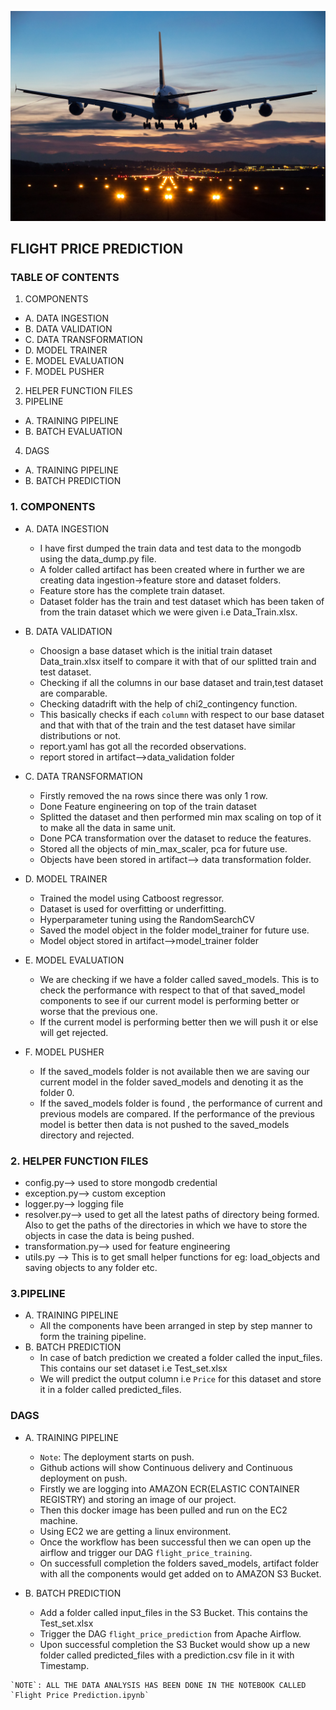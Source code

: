 ![Flight Price Prediction](Night-Landing.jpg)

## FLIGHT PRICE PREDICTION

### TABLE OF CONTENTS
1. COMPONENTS
 - A. DATA INGESTION
 - B. DATA VALIDATION
 - C. DATA TRANSFORMATION
 - D. MODEL TRAINER
 - E. MODEL EVALUATION
 - F. MODEL PUSHER
2. HELPER FUNCTION FILES
3. PIPELINE
 - A. TRAINING PIPELINE
 - B. BATCH EVALUATION
4. DAGS
 - A. TRAINING PIPELINE
 - B. BATCH PREDICTION


### 1. COMPONENTS
 - A. DATA INGESTION
   - I have first dumped the train data and test data to the mongodb using the data_dump.py file. 
   - A folder called artifact has been created where in further we are creating data ingestion->feature store and dataset folders.
   - Feature store has the complete train dataset.
   - Dataset folder has the train and test dataset which has been taken of from the train dataset which we were given i.e Data_Train.xlsx.

 - B. DATA VALIDATION
   - Choosign a base dataset which is the initial train dataset Data_train.xlsx itself to compare it with that of our splitted train and test dataset.
   - Checking if all the columns in our base dataset and train,test dataset are comparable.
   - Checking datadrift with the help of chi2_contingency function.
   - This basically checks if each `column` with respect to our base dataset and that with that of the train and the test dataset have similar distributions or not. 
   - report.yaml has got all the recorded observations.
   - report stored in artifact-->data_validation folder

 - C. DATA TRANSFORMATION
   - Firstly removed the na rows since there was only 1 row.
   - Done Feature engineering on top of the train dataset
   - Splitted the dataset and then performed min max scaling on top of it to make all the data in same unit.
   - Done PCA transformation over the dataset to reduce the features.
   - Stored all the objects of min_max_scaler, pca for future use.
   - Objects have been stored in artifact--> data transformation folder.

 - D. MODEL TRAINER
   - Trained the model using Catboost regressor.
   - Dataset is used for overfitting or underfitting.
   - Hyperparameter tuning using the RandomSearchCV
   - Saved the model object in the folder model_trainer for future use.
   - Model object stored in artifact-->model_trainer folder

 - E. MODEL EVALUATION
   - We are checking if we have a folder called saved_models. This is to check the performance with respect to 
   that of that saved_model components to see if our current model is performing better or worse that the previous one.
   - If the current model is performing better then we will push it or else will get rejected.
   

 - F. MODEL PUSHER
   - If the saved_models folder is not available then we are saving our current model in the folder saved_models and denoting
   it as the folder 0.
   - If the saved_models folder is found , the performance of current and previous models are compared. If the performance of the 
   previous model is better then data is not pushed to the saved_models directory and rejected.


### 2. HELPER FUNCTION FILES
   - config.py--> used to store mongodb credential
   - exception.py--> custom exception
   - logger.py--> logging file
   - resolver.py--> used to get all the latest paths of directory being formed. Also to get the paths of the directories in which
   we have to store the objects in case the data is being pushed.
   - transformation.py--> used for feature engineering
   - utils.py --> This is to get small helper functions for eg: load_objects and saving objects to any folder etc.

### 3.PIPELINE
  - A. TRAINING PIPELINE
    - All the components have been arranged in step by step manner to form the training pipeline.
  - B. BATCH PREDICTION
    - In case of batch prediction we created a folder called the input_files. This contains our set dataset i.e Test_set.xlsx
    - We will predict the output column i.e `Price` for this dataset and store it in a folder called predicted_files.

### DAGS
   - A. TRAINING PIPELINE
     - `Note`: The deployment starts on push.
     - Github actions will show Continuous delivery and Continuous deployment on push.
     - Firstly we are logging into AMAZON ECR(ELASTIC CONTAINER REGISTRY) and storing an image of our project. 
     - Then this docker image has been pulled and run on the EC2 machine.
     - Using EC2 we are getting a linux environment.
     - Once the workflow has been successful then we can open up the airflow and trigger our DAG `flight_price_training`.
     - On successfull completion the folders saved_models, artifact folder with all the components would get added on to 
     AMAZON S3 Bucket.

   - B. BATCH PREDICTION
     - Add a folder called input_files in the S3 Bucket. This contains the Test_set.xlsx
     - Trigger the DAG `flight_price_prediction` from Apache Airflow.
     - Upon successful completion the S3 Bucket would show up a new folder called predicted_files with a prediction.csv file in it
    with Timestamp.

    `NOTE`: ALL THE DATA ANALYSIS HAS BEEN DONE IN THE NOTEBOOK CALLED `Flight Price Prediction.ipynb`

